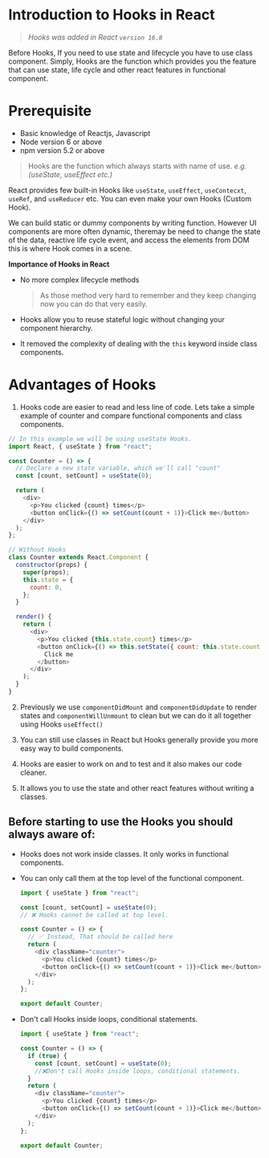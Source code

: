 # **Introduction to Hooks in React**

> _Hooks was added in React `version 16.8`_

Before Hooks, If you need to use state and lifecycle you have to use class component. Simply, Hooks are the function which provides you the feature that can use state, life cycle and other react features in functional component.

# **Prerequisite**

- Basic knowledge of Reactjs, Javascript
- Node version 6 or above
- npm version 5.2 or above

> Hooks are the function which always starts with name of use. _e.g. (useState, useEffect etc.)_

React provides few built-in Hooks like `useState`, `useEffect`, `useContecxt`, `useRef`, and `useReducer` etc. You can even make your own Hooks (Custom Hook).

We can build static or dummy components by writing function. However UI components are more often dynamic, theremay be need to change the state of the data, reactive life cycle event, and access the elements from DOM this is where Hook comes in a scene.

**Importance of Hooks in React**

- No more complex lifecycle methods

  > As those method very hard to remember and they keep changing now you can do that very easily.

- Hooks allow you to reuse stateful logic without changing your component hierarchy.

- It removed the complexity of dealing with the `this` keyword inside class components.

# **Advantages of Hooks**

1. Hooks code are easier to read and less line of code. Lets take a simple example of counter and compare functional components and class components.

```javascript
// In this example we will be using useState Hooks.
import React, { useState } from "react";

const Counter = () => {
  // Declare a new state variable, which we'll call "count"
  const [count, setCount] = useState(0);

  return (
    <div>
      <p>You clicked {count} times</p>
      <button onClick={() => setCount(count + 1)}>Click me</button>
    </div>
  );
};
```

```javascript
// Without Hooks
class Counter extends React.Component {
  constructor(props) {
    super(props);
    this.state = {
      count: 0,
    };
  }

  render() {
    return (
      <div>
        <p>You clicked {this.state.count} times</p>
        <button onClick={() => this.setState({ count: this.state.count + 1 })}>
          Click me
        </button>
      </div>
    );
  }
}
```

2. Previously we use `componentDidMount` and `componentDidUpdate` to render states and `componentWillUnmount` to clean but we can do it all together using Hooks `useEffect()`

3. You can still use classes in React but Hooks generally provide you more easy way to build components.

4. Hooks are easier to work on and to test and it also makes our code cleaner.

5. It allows you to use the state and other react features without writing a classes.

## **Before starting to use the Hooks you should always aware of:**

- Hooks does not work inside classes. It only works in functional components.
- You can only call them at the top level of the functional component.

  ```javascript
  import { useState } from "react";

  const [count, setCount] = useState(0);
  // ❌ Hooks cannot be called at top level.

  const Counter = () => {
    // ✅ Instead, That should be called here
    return (
      <div className="counter">
        <p>You clicked {count} times</p>
        <button onClick={() => setCount(count + 1)}>Click me</button>
      </div>
    );
  };

  export default Counter;
  ```

- Don't call Hooks inside loops, conditional statements.

  ```javascript
  import { useState } from "react";

  const Counter = () => {
    if (true) {
      const [count, setCount] = useState(0);
      //❌Don't call Hooks inside loops, conditional statements.
    }
    return (
      <div className="counter">
        <p>You clicked {count} times</p>
        <button onClick={() => setCount(count + 1)}>Click me</button>
      </div>
    );
  };

  export default Counter;
  ```
